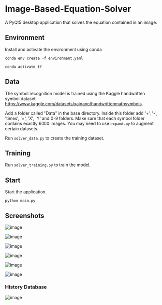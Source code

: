 # Image-Based-Equation-Solver
A PyQt5 desktop application that solves the equation contained in an image.

## Environment
Install and activate the environment using conda

`conda env create -f environment.yaml`

`conda activate tf`

## Data

The symbol recognition model is trained using the Kaggle handwritten symbol dataset https://www.kaggle.com/datasets/xainano/handwrittenmathsymbols.

Add a folder called "Data" in the base directory. Inside this folder add '+', '-', 'times', '=', 'X', 'Y' and 0-9 folders. Make sure that each symbol folder contains exactly 6000 images. You may need to use `expand.py` to augment certain datasets.

Run `solver_data.py` to create the training dataset.

## Training

Run `solver_training.py` to train the model.

## Start

Start the application.

 `python main.py`
 
 ## Screenshots
 
![image](https://user-images.githubusercontent.com/120903301/227707803-eeb60dc6-2264-4f8e-8c2a-970e7ef167ac.png)

![image](https://user-images.githubusercontent.com/120903301/227707902-e83c049c-016f-4ed3-a8e6-e2291450a0e6.png)

![image](https://user-images.githubusercontent.com/120903301/227708088-c8d769c4-8d9c-4d42-8779-d7d4d760af93.png)

![image](https://user-images.githubusercontent.com/120903301/227708253-e70ba2a2-9b0b-491d-a25e-a2f3bf2a1dd7.png)

![image](https://user-images.githubusercontent.com/120903301/227708340-9dc04635-438b-455f-a993-448ff656f93c.png)

![image](https://user-images.githubusercontent.com/120903301/227708390-7460b663-4a72-42a9-a47f-3fe75de468ac.png)

### History Database
![image](https://user-images.githubusercontent.com/120903301/227708468-e104823d-64c0-4907-b85a-5b5799207060.png)
